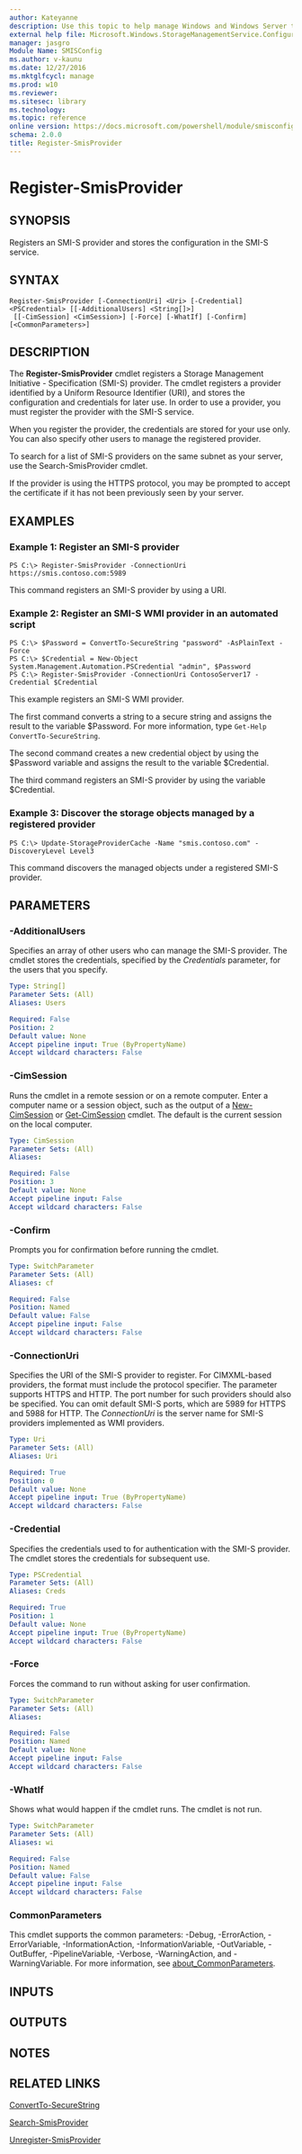 ```yaml
---
author: Kateyanne
description: Use this topic to help manage Windows and Windows Server technologies with Windows PowerShell.
external help file: Microsoft.Windows.StorageManagementService.Configuration.Cmdlets.dll-Help.xml
manager: jasgro
Module Name: SMISConfig
ms.author: v-kaunu
ms.date: 12/27/2016
ms.mktglfcycl: manage
ms.prod: w10
ms.reviewer: 
ms.sitesec: library
ms.technology: 
ms.topic: reference
online version: https://docs.microsoft.com/powershell/module/smisconfig/register-smisprovider?view=windowsserver2019-ps&wt.mc_id=ps-gethelp
schema: 2.0.0
title: Register-SmisProvider
---
```


# Register-SmisProvider

## SYNOPSIS
Registers an SMI-S provider and stores the configuration in the SMI-S service.

## SYNTAX

```
Register-SmisProvider [-ConnectionUri] <Uri> [-Credential] <PSCredential> [[-AdditionalUsers] <String[]>]
 [[-CimSession] <CimSession>] [-Force] [-WhatIf] [-Confirm] [<CommonParameters>]
```

## DESCRIPTION
The **Register-SmisProvider** cmdlet registers a Storage Management Initiative - Specification (SMI-S) provider.
The cmdlet registers a provider identified by a Uniform Resource Identifier (URI), and stores the configuration and credentials for later use.
In order to use a provider, you must register the provider with the SMI-S service.

When you register the provider, the credentials are stored for your use only.
You can also specify other users to manage the registered provider.

To search for a list of SMI-S providers on the same subnet as your server, use the Search-SmisProvider cmdlet.

If the provider is using the HTTPS protocol, you may be prompted to accept the certificate if it has not been previously seen by your server.

## EXAMPLES

### Example 1: Register an SMI-S provider
```
PS C:\> Register-SmisProvider -ConnectionUri https://smis.contoso.com:5989
```

This command registers an SMI-S provider by using a URI.

### Example 2: Register an SMI-S WMI provider in an automated script
```
PS C:\> $Password = ConvertTo-SecureString "password" -AsPlainText -Force
PS C:\> $Credential = New-Object System.Management.Automation.PSCredential "admin", $Password
PS C:\> Register-SmisProvider -ConnectionUri ContosoServer17 -Credential $Credential
```

This example registers an SMI-S WMI provider.

The first command converts a string to a secure string and assigns the result to the variable $Password.
For more information, type `Get-Help ConvertTo-SecureString`.

The second command creates a new credential object by using the $Password variable and assigns the result to the variable $Credential.

The third command registers an SMI-S provider by using the variable $Credential.

### Example 3: Discover the storage objects managed by a registered provider
```
PS C:\> Update-StorageProviderCache -Name "smis.contoso.com" -DiscoveryLevel Level3
```

This command discovers the managed objects under a registered SMI-S provider.

## PARAMETERS

### -AdditionalUsers
Specifies an array of other users who can manage the SMI-S provider.
The cmdlet stores the credentials, specified by the *Credentials* parameter, for the users that you specify.

```yaml
Type: String[]
Parameter Sets: (All)
Aliases: Users

Required: False
Position: 2
Default value: None
Accept pipeline input: True (ByPropertyName)
Accept wildcard characters: False
```

### -CimSession
Runs the cmdlet in a remote session or on a remote computer.
Enter a computer name or a session object, such as the output of a [New-CimSession](https://go.microsoft.com/fwlink/p/?LinkId=227967) or [Get-CimSession](https://go.microsoft.com/fwlink/p/?LinkId=227966) cmdlet.
The default is the current session on the local computer.

```yaml
Type: CimSession
Parameter Sets: (All)
Aliases: 

Required: False
Position: 3
Default value: None
Accept pipeline input: False
Accept wildcard characters: False
```

### -Confirm
Prompts you for confirmation before running the cmdlet.

```yaml
Type: SwitchParameter
Parameter Sets: (All)
Aliases: cf

Required: False
Position: Named
Default value: False
Accept pipeline input: False
Accept wildcard characters: False
```

### -ConnectionUri
Specifies the URI of the SMI-S provider to register.
For CIMXML-based providers, the format must include the protocol specifier.
The parameter supports HTTPS and HTTP.
The port number for such providers should also be specified.
You can omit default SMI-S ports, which are 5989 for HTTPS and 5988 for HTTP.
The *ConnectionUri* is the server name for SMI-S providers implemented as WMI providers.

```yaml
Type: Uri
Parameter Sets: (All)
Aliases: Uri

Required: True
Position: 0
Default value: None
Accept pipeline input: True (ByPropertyName)
Accept wildcard characters: False
```

### -Credential
Specifies the credentials used to for authentication with the SMI-S provider.
The cmdlet stores the credentials for subsequent use.

```yaml
Type: PSCredential
Parameter Sets: (All)
Aliases: Creds

Required: True
Position: 1
Default value: None
Accept pipeline input: True (ByPropertyName)
Accept wildcard characters: False
```

### -Force
Forces the command to run without asking for user confirmation.

```yaml
Type: SwitchParameter
Parameter Sets: (All)
Aliases: 

Required: False
Position: Named
Default value: None
Accept pipeline input: False
Accept wildcard characters: False
```

### -WhatIf
Shows what would happen if the cmdlet runs.
The cmdlet is not run.

```yaml
Type: SwitchParameter
Parameter Sets: (All)
Aliases: wi

Required: False
Position: Named
Default value: False
Accept pipeline input: False
Accept wildcard characters: False
```

### CommonParameters
This cmdlet supports the common parameters: -Debug, -ErrorAction, -ErrorVariable, -InformationAction, -InformationVariable, -OutVariable, -OutBuffer, -PipelineVariable, -Verbose, -WarningAction, and -WarningVariable. For more information, see [about_CommonParameters](https://go.microsoft.com/fwlink/?LinkID=113216).

## INPUTS

## OUTPUTS

## NOTES

## RELATED LINKS

[ConvertTo-SecureString](https://go.microsoft.com/fwlink/p/?LinkId=113291)

[Search-SmisProvider](./Search-SmisProvider.md)

[Unregister-SmisProvider](./Unregister-SmisProvider.md)

